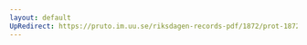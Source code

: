 ```yaml
---
layout: default
UpRedirect: https://pruto.im.uu.se/riksdagen-records-pdf/1872/prot-1872--ak--124/prot-1872--ak--124_001.pdf
---
```

